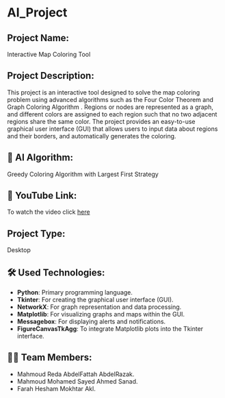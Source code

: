 # AI_Project

## Project Name:

Interactive Map Coloring Tool

## Project Description:

 This project is an interactive tool designed to solve the map coloring problem using 
advanced algorithms such as the Four Color Theorem and Graph Coloring Algorithm . 
Regions or nodes are represented as a graph, and different colors are assigned to each 
region such that no two adjacent regions share the same color. The project provides an 
easy-to-use graphical user interface (GUI) that allows users to input data about regions and 
their borders, and automatically generates the coloring. 

## 🤖 AI Algorithm:

Greedy Coloring Algorithm with Largest First Strategy

## 🎥 YouTube Link:

To watch the video click [here](https://www.youtube.com/watch?v=YOUR_VIDEO_ID)

## Project Type:

Desktop

## 🛠 Used Technologies:

- **Python**: Primary programming language.
- **Tkinter**: For creating the graphical user interface (GUI).
- **NetworkX**: For graph representation and data processing.
- **Matplotlib**: For visualizing graphs and maps within the GUI.
- **Messagebox**: For displaying alerts and notifications.
- **FigureCanvasTkAgg**: To integrate Matplotlib plots into the Tkinter interface.

## 👨‍💻 Team Members:

- Mahmoud Reda AbdelFattah AbdelRazak.
- Mahmoud Mohamed Sayed Ahmed Sanad.
- Farah Hesham Mokhtar Akl.

